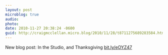 ```yaml
---
layout: post
microblog: true
audio: 
photo: 
date: 2010-11-27 20:38:24 -0600
guid: http://craigmcclellan.micro.blog/2010/11/28/t8711275689283584.html
---
```

New blog post: In the Studio, and Thanksgiving [bit.ly/eOYZ47](http://bit.ly/eOYZ47)
